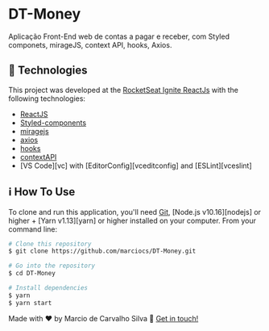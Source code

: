 # DT-Money
Aplicação Front-End web de contas a pagar e receber, com Styled componets, mirageJS, context API, hooks, Axios.

## :rocket: Technologies

This project was developed at the [RocketSeat Ignite ReactJs](https://rocketseat.com.br) with the following technologies:

-  [ReactJS](https://reactjs.org/)
-  [Styled-components](https://styled-components.com/)
-  [miragejs](https://miragejs.com/)
-  [axios](https://axios-http.com/ptbr/docs/intro)
-  [hooks](https://pt-br.reactjs.org/docs/hooks-intro.html)
-  [contextAPI](https://pt-br.reactjs.org/docs/context.html)
-  [VS Code][vc] with [EditorConfig][vceditconfig] and [ESLint][vceslint]

## :information_source: How To Use

To clone and run this application, you'll need [Git](https://git-scm.com), [Node.js v10.16][nodejs] or higher + [Yarn v1.13][yarn] or higher installed on your computer. From your command line:

```bash
# Clone this repository
$ git clone https://github.com/marciocs/DT-Money.git

# Go into the repository
$ cd DT-Money

# Install dependencies
$ yarn 
$ yarn start

```

Made with ♥ by Marcio de Carvalho Silva :wave: [Get in touch!](https://www.linkedin.com/in/marcio-carvalho-silva-a92ab5186/)


